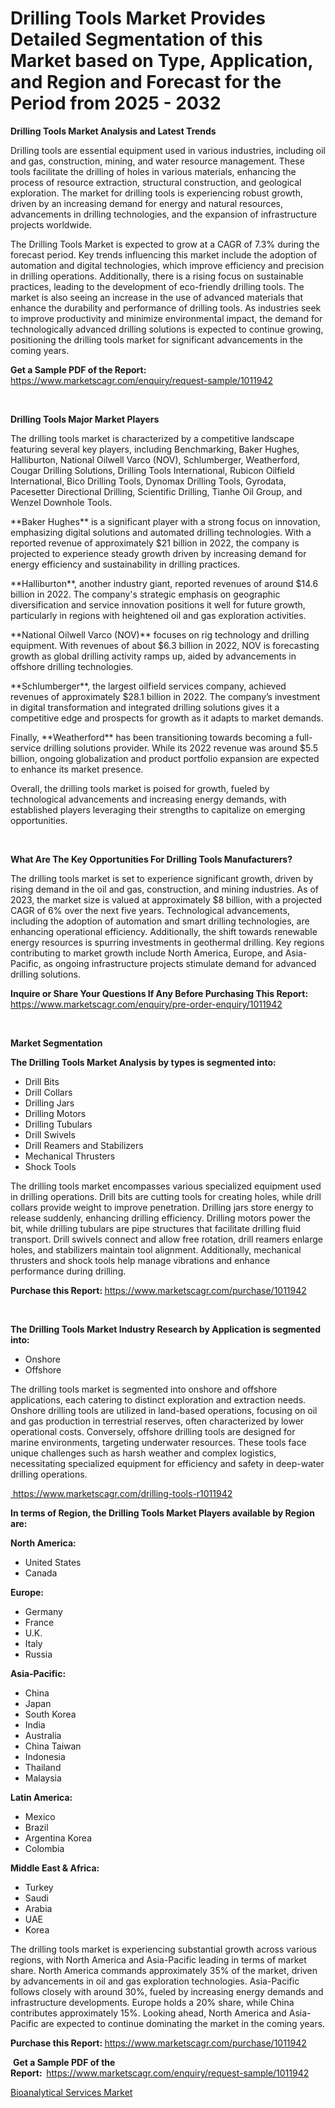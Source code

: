 <p><h1>Drilling Tools Market Provides Detailed Segmentation of this Market based on Type, Application, and Region and Forecast for the Period from 2025 - 2032</h1></p><p><strong>Drilling Tools Market Analysis and Latest Trends</strong></p>
<p><p>Drilling tools are essential equipment used in various industries, including oil and gas, construction, mining, and water resource management. These tools facilitate the drilling of holes in various materials, enhancing the process of resource extraction, structural construction, and geological exploration. The market for drilling tools is experiencing robust growth, driven by an increasing demand for energy and natural resources, advancements in drilling technologies, and the expansion of infrastructure projects worldwide.</p><p>The Drilling Tools Market is expected to grow at a CAGR of 7.3% during the forecast period. Key trends influencing this market include the adoption of automation and digital technologies, which improve efficiency and precision in drilling operations. Additionally, there is a rising focus on sustainable practices, leading to the development of eco-friendly drilling tools. The market is also seeing an increase in the use of advanced materials that enhance the durability and performance of drilling tools. As industries seek to improve productivity and minimize environmental impact, the demand for technologically advanced drilling solutions is expected to continue growing, positioning the drilling tools market for significant advancements in the coming years.</p></p>
<p><strong>Get a Sample PDF of the Report:&nbsp;</strong> <a href="https://www.marketscagr.com/enquiry/request-sample/1011942?utm_campaign=2940&utm_medium=2&utm_source=Github&utm_content=ia&utm_term=06032025&utm_id=drilling-tools">https://www.marketscagr.com/enquiry/request-sample/1011942</a></p>
<p>&nbsp;</p>
<p><strong>Drilling Tools Major Market Players</strong></p>
<p><p>The drilling tools market is characterized by a competitive landscape featuring several key players, including Benchmarking, Baker Hughes, Halliburton, National Oilwell Varco (NOV), Schlumberger, Weatherford, Cougar Drilling Solutions, Drilling Tools International, Rubicon Oilfield International, Bico Drilling Tools, Dynomax Drilling Tools, Gyrodata, Pacesetter Directional Drilling, Scientific Drilling, Tianhe Oil Group, and Wenzel Downhole Tools.</p><p>**Baker Hughes** is a significant player with a strong focus on innovation, emphasizing digital solutions and automated drilling technologies. With a reported revenue of approximately $21 billion in 2022, the company is projected to experience steady growth driven by increasing demand for energy efficiency and sustainability in drilling practices.</p><p>**Halliburton**, another industry giant, reported revenues of around $14.6 billion in 2022. The company's strategic emphasis on geographic diversification and service innovation positions it well for future growth, particularly in regions with heightened oil and gas exploration activities.</p><p>**National Oilwell Varco (NOV)** focuses on rig technology and drilling equipment. With revenues of about $6.3 billion in 2022, NOV is forecasting growth as global drilling activity ramps up, aided by advancements in offshore drilling technologies.</p><p>**Schlumberger**, the largest oilfield services company, achieved revenues of approximately $28.1 billion in 2022. The company’s investment in digital transformation and integrated drilling solutions gives it a competitive edge and prospects for growth as it adapts to market demands.</p><p>Finally, **Weatherford** has been transitioning towards becoming a full-service drilling solutions provider. While its 2022 revenue was around $5.5 billion, ongoing globalization and product portfolio expansion are expected to enhance its market presence.</p><p>Overall, the drilling tools market is poised for growth, fueled by technological advancements and increasing energy demands, with established players leveraging their strengths to capitalize on emerging opportunities.</p></p>
<p>&nbsp;</p>
<p><strong>What Are The Key Opportunities For Drilling Tools Manufacturers?</strong></p>
<p><p>The drilling tools market is set to experience significant growth, driven by rising demand in the oil and gas, construction, and mining industries. As of 2023, the market size is valued at approximately $8 billion, with a projected CAGR of 6% over the next five years. Technological advancements, including the adoption of automation and smart drilling technologies, are enhancing operational efficiency. Additionally, the shift towards renewable energy resources is spurring investments in geothermal drilling. Key regions contributing to market growth include North America, Europe, and Asia-Pacific, as ongoing infrastructure projects stimulate demand for advanced drilling solutions.</p></p>
<p><strong>Inquire or Share Your Questions If Any Before Purchasing This Report:</strong> <a href="https://www.marketscagr.com/enquiry/pre-order-enquiry/1011942?utm_campaign=2940&utm_medium=2&utm_source=Github&utm_content=ia&utm_term=06032025&utm_id=drilling-tools">https://www.marketscagr.com/enquiry/pre-order-enquiry/1011942</a></p>
<p>&nbsp;</p>
<p><strong>Market Segmentation</strong></p>
<p><strong>The Drilling Tools Market Analysis by types is segmented into:</strong></p>
<p><ul><li>Drill Bits</li><li>Drill Collars</li><li>Drilling Jars</li><li>Drilling Motors</li><li>Drilling Tubulars</li><li>Drill Swivels</li><li>Drill Reamers and Stabilizers</li><li>Mechanical Thrusters</li><li>Shock Tools</li></ul></p>
<p><p>The drilling tools market encompasses various specialized equipment used in drilling operations. Drill bits are cutting tools for creating holes, while drill collars provide weight to improve penetration. Drilling jars store energy to release suddenly, enhancing drilling efficiency. Drilling motors power the bit, while drilling tubulars are pipe structures that facilitate drilling fluid transport. Drill swivels connect and allow free rotation, drill reamers enlarge holes, and stabilizers maintain tool alignment. Additionally, mechanical thrusters and shock tools help manage vibrations and enhance performance during drilling.</p></p>
<p><strong>Purchase this Report:&nbsp;</strong><a href="https://www.marketscagr.com/purchase/1011942?utm_campaign=2940&utm_medium=2&utm_source=Github&utm_content=ia&utm_term=06032025&utm_id=drilling-tools">https://www.marketscagr.com/purchase/1011942</a></p>
<p>&nbsp;</p>
<p><strong>The Drilling Tools Market Industry Research by Application is segmented into:</strong></p>
<p><ul><li>Onshore</li><li>Offshore</li></ul></p>
<p><p>The drilling tools market is segmented into onshore and offshore applications, each catering to distinct exploration and extraction needs. Onshore drilling tools are utilized in land-based operations, focusing on oil and gas production in terrestrial reserves, often characterized by lower operational costs. Conversely, offshore drilling tools are designed for marine environments, targeting underwater resources. These tools face unique challenges such as harsh weather and complex logistics, necessitating specialized equipment for efficiency and safety in deep-water drilling operations.</p></p>
<p><a href="https://www.marketscagr.com/drilling-tools-r1011942?utm_campaign=2940&utm_medium=2&utm_source=Github&utm_content=ia&utm_term=06032025&utm_id=drilling-tools">&nbsp;https://www.marketscagr.com/drilling-tools-r1011942</a></p>
<p><strong>In terms of Region, the Drilling Tools Market Players available by Region are:</strong></p>
<p>
    <p> <strong> North America: </strong>
        <ul>
            <li>United States</li>
            <li>Canada</li>
        </ul>
        </p> 
    <p> <strong> Europe: </strong>
        <ul>
            <li>Germany</li>
            <li>France</li>
            <li>U.K.</li>
            <li>Italy</li>
            <li>Russia</li>
        </ul>
        </p> 
    <p> <strong> Asia-Pacific: </strong>
        <ul>
            <li>China</li>
            <li>Japan</li>
            <li>South Korea</li>
            <li>India</li>
            <li>Australia</li>
            <li>China Taiwan</li>
            <li>Indonesia</li>
            <li>Thailand</li>
            <li>Malaysia</li>
        </ul>
        </p> 
    <p> <strong> Latin America: </strong>
        <ul>
            <li>Mexico</li>
            <li>Brazil</li>
            <li>Argentina Korea</li>
            <li>Colombia</li>
        </ul>
        </p> 
    <p> <strong> Middle East & Africa: </strong>
        <ul>
            <li>Turkey</li>
            <li>Saudi</li>
            <li>Arabia</li>
            <li>UAE</li>
            <li>Korea</li>
        </ul>
    </p>
    </p>
<p><p>The drilling tools market is experiencing substantial growth across various regions, with North America and Asia-Pacific leading in terms of market share. North America commands approximately 35% of the market, driven by advancements in oil and gas exploration technologies. Asia-Pacific follows closely with around 30%, fueled by increasing energy demands and infrastructure developments. Europe holds a 20% share, while China contributes approximately 15%. Looking ahead, North America and Asia-Pacific are expected to continue dominating the market in the coming years.</p></p>
<p><strong>Purchase this Report: </strong><a href="https://www.marketscagr.com/purchase/1011942?utm_campaign=2940&utm_medium=2&utm_source=Github&utm_content=ia&utm_term=06032025&utm_id=drilling-tools">https://www.marketscagr.com/purchase/1011942</a></p>
<p>&nbsp;<strong>Get a Sample PDF of the Report:&nbsp;&nbsp;</strong><a href="https://www.marketscagr.com/enquiry/request-sample/1011942?utm_campaign=2940&utm_medium=2&utm_source=Github&utm_content=ia&utm_term=06032025&utm_id=drilling-tools">https://www.marketscagr.com/enquiry/request-sample/1011942</a></p>
<p><strong></strong></p>
<p><p><a href="https://github.com/kimberjam0i/Market-Research-Report-List-1/blob/main/bioanalytical-services-market.md?utm_campaign=2940&utm_medium=2&utm_source=Github&utm_content=ia&utm_term=06032025&utm_id=drilling-tools">Bioanalytical Services Market</a></p></p>
